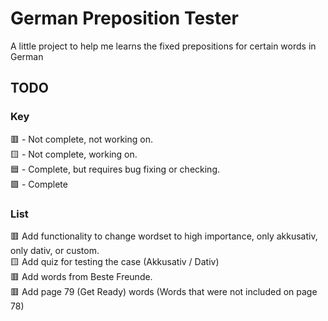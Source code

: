 # German Preposition Tester
A little project to help me learns the fixed prepositions for certain words in German

## TODO
### Key
🟥 - Not complete, not working on.\
🟨 - Not complete, working on.\
🟦 - Complete, but requires bug fixing or checking.\
🟩 - Complete

### List
🟥 Add functionality to change wordset to high importance, only akkusativ, only dativ, or custom.\
🟨 Add quiz for testing the case (Akkusativ / Dativ)\
🟥 Add words from Beste Freunde.\
🟥 Add page 79 (Get Ready) words (Words that were not included on page 78)
